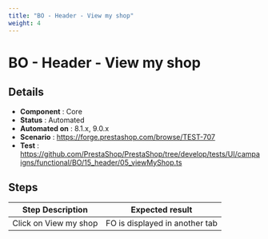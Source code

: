 ```yaml
---
title: "BO - Header - View my shop"
weight: 4
---
```


# BO - Header - View my shop
## Details
* **Component** : Core
* **Status** : Automated
* **Automated on** : 8.1.x, 9.0.x
* **Scenario** : https://forge.prestashop.com/browse/TEST-707
* **Test** : https://github.com/PrestaShop/PrestaShop/tree/develop/tests/UI/campaigns/functional/BO/15_header/05_viewMyShop.ts

## Steps
| Step Description | Expected result |
| ----- | ----- |
| Click on View my shop | FO is displayed in another tab |